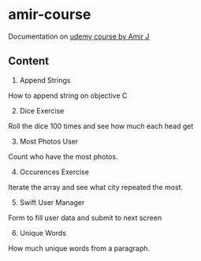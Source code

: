 # amir-course
Documentation on [udemy course by Amir J](https://www.udemy.com/course/complete-ios-bootcamp/learn/)

## Content
1. Append Strings

How to append string on objective C

2. Dice Exercise

Roll the dice 100 times and see how much each head get

3. Most Photos User

Count who have the most photos.

4. Occurences Exercise

Iterate the array and see what city repeated the most.

5. Swift User Manager

Form to fill user data and submit to next screen

6. Unique Words

How much unique words from a paragraph.
